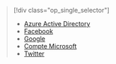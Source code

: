 > [!div class="op_single_selector"]
> * [Azure Active Directory](../articles/app-service-mobile/app-service-mobile-how-to-configure-active-directory-authentication.md)
> * [Facebook](../articles/app-service-mobile/app-service-mobile-how-to-configure-facebook-authentication.md)
> * [Google](../articles/app-service-mobile/app-service-mobile-how-to-configure-google-authentication.md)
> * [Compte Microsoft](../articles/app-service-mobile/app-service-mobile-how-to-configure-microsoft-authentication.md)
> * [Twitter](../articles/app-service-mobile/app-service-mobile-how-to-configure-twitter-authentication.md)
> 
> 



<!--HONumber=Nov16_HO3-->



